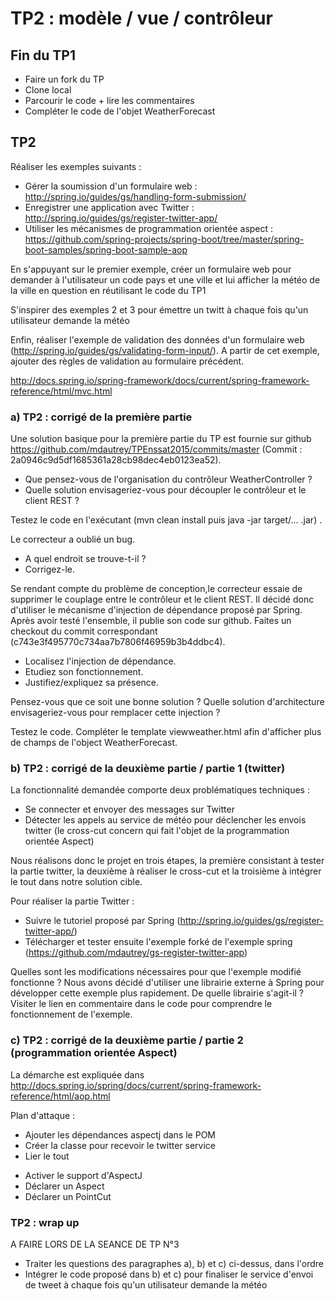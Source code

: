 # TP2 : modèle / vue / contrôleur

## Fin du TP1

- Faire un fork du TP
- Clone local
- Parcourir le code + lire les commentaires
- Compléter le code de l'objet WeatherForecast

## TP2

Réaliser les exemples suivants :

- Gérer la soumission d'un formulaire web : http://spring.io/guides/gs/handling-form-submission/
- Enregistrer une application avec Twitter : http://spring.io/guides/gs/register-twitter-app/
- Utiliser les mécanismes de programmation orientée aspect : https://github.com/spring-projects/spring-boot/tree/master/spring-boot-samples/spring-boot-sample-aop

En s'appuyant sur le premier exemple, créer un formulaire web pour demander à l'utilisateur un code pays et une ville 
et lui afficher la météo de la ville en question en réutilisant le code du TP1

S'inspirer des exemples 2 et 3 pour émettre un twitt à chaque fois qu'un utilisateur demande la météo

Enfin, réaliser l'exemple de validation des données d'un formulaire web (http://spring.io/guides/gs/validating-form-input/). 
A partir de cet exemple, ajouter des règles de validation au formulaire précédent.

http://docs.spring.io/spring-framework/docs/current/spring-framework-reference/html/mvc.html

### a) TP2 : corrigé de la première partie

Une solution basique pour la première partie du TP est fournie sur github https://github.com/mdautrey/TPEnssat2015/commits/master (Commit : 2a0946c9d5df1685361a28cb98dec4eb0123ea52).

- Que pensez-vous de l'organisation du contrôleur WeatherController ? 
- Quelle solution envisageriez-vous pour découpler le contrôleur et le client REST ? 

Testez le code en l'exécutant (mvn clean install puis java -jar target/... .jar) . 

Le correcteur a oublié un bug. 

- A quel endroit se trouve-t-il ? 
- Corrigez-le. 

Se rendant compte du problème de conception,le correcteur essaie de supprimer le couplage entre le contrôleur et le client REST. Il
décidé donc d'utiliser le mécanisme d'injection de dépendance proposé par Spring. Après avoir testé l'ensemble, il publie son code
sur github. Faites un checkout du commit correspondant (c743e3f495770c734aa7b7806f46959b3b4ddbc4). 

- Localisez l'injection de dépendance. 
- Etudiez son fonctionnement. 
- Justifiez/expliquez sa présence. 

Pensez-vous que ce soit une bonne solution ? Quelle solution d'architecture envisageriez-vous pour remplacer cette injection ?

Testez le code. Compléter le template viewweather.html afin d'afficher plus de champs de l'object WeatherForecast.

### b) TP2 : corrigé de la deuxième partie / partie 1 (twitter)

La fonctionnalité demandée comporte deux problématiques techniques :

- Se connecter et envoyer des messages sur Twitter
- Détecter les appels au service de météo pour déclencher les envois twitter (le cross-cut concern qui fait l'objet de la programmation orientée Aspect)

Nous réalisons donc le projet en trois étapes, la première consistant à tester la partie twitter, la deuxième à réaliser le cross-cut et la troisième à intégrer le tout dans notre solution cible.

Pour réaliser la partie Twitter :

- Suivre le tutoriel proposé par Spring (http://spring.io/guides/gs/register-twitter-app/)
- Télécharger et tester ensuite l'exemple forké de l'exemple spring (https://github.com/mdautrey/gs-register-twitter-app)

Quelles sont les modifications nécessaires pour que l'exemple modifié fonctionne ?
Nous avons décidé d'utiliser une librairie externe à Spring pour développer cette exemple plus rapidement. De quelle librairie s'agit-il ? Visiter le lien en commentaire dans le code pour comprendre le fonctionnement de l'exemple.

### c) TP2 : corrigé de la deuxième partie / partie 2 (programmation orientée Aspect)

La démarche est expliquée dans http://docs.spring.io/spring/docs/current/spring-framework-reference/html/aop.html

Plan d'attaque :

- Ajouter les dépendances aspectj dans le POM
- Créer la classe pour recevoir le twitter service
- Lier le tout
* Activer le support d'AspectJ
* Déclarer un Aspect
* Déclarer un PointCut


### TP2 : wrap up

A FAIRE LORS DE LA SEANCE DE TP N°3

- Traiter les questions des paragraphes a), b) et c) ci-dessus, dans l'ordre
- Intégrer le code proposé dans b) et c) pour finaliser le service d'envoi de tweet à chaque fois qu'un utilisateur demande la météo


